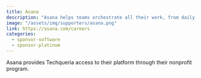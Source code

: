 ```yaml
---
title: Asana
description: "Asana helps teams orchestrate all their work, from daily tasks to strategic initiatives. Millions of teams rely on Asana to do more with less."
image: "/assets/img/supporters/asana.png"
link: https://asana.com/careers
categories:
  - sponsor-software
  - sponsor-platinum
---
```


Asana provides Techqueria access to their platform through their nonprofit program.
